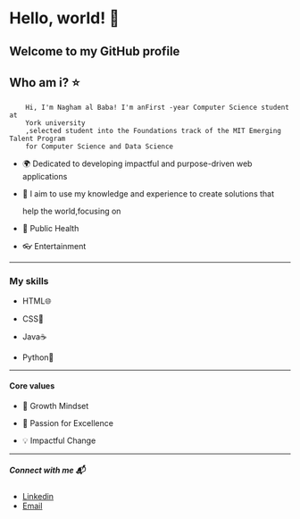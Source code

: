  # Hello, world! 💫

 ## Welcome to my GitHub profile

  ## Who am i? ⭐️

        Hi, I'm Nagham al Baba! I'm anFirst -year Computer Science student at
        York university 
        ,selected student into the Foundations track of the MIT Emerging Talent Program
        for Computer Science and Data Science 
      
- 🌍 Dedicated to developing impactful and purpose-driven web applications

- 🌱 I aim to use my knowledge and experience to create solutions that
  
   help the world,focusing on
  
- 💊 Public Health
  
- 👓 Entertainment

---

  ### My skills
  
- HTML🌐
  
- CSS🎨
  
- Java☕️
  
- Python🐍

---

 #### Core values
   
- 🌟  Growth Mindset
  
- 🚀  Passion for Excellence

- 💡  Impactful Change

---

 ##### Connect with me 📬

- [Linkedin](linkedin.com/in/nagham-al-baba-457958339)
- [Email](naghambaba1@gmail.com)
